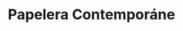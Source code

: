 ---
title: "Papelera Contemporáne"
url: /ciudad-autonoma-de-buenos-aires/papelera-contemporane/
shop: material de oficina
---